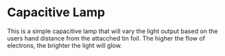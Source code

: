 # Capacitive Lamp
 This is a simple capacitive lamp that will vary the light output based on the users hand distance from the attacched tin foil. The higher the flow of electrons, the brighter the light will glow. 
